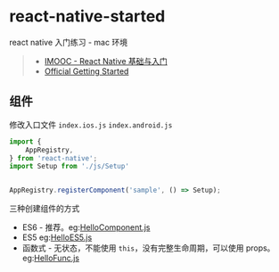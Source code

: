 # react-native-started
react native 入门练习 - mac 环境

> - [IMOOC - React Native 基础与入门](http://www.imooc.com/video/14287)
> - [Official Getting Started](http://facebook.github.io/react-native/docs/getting-started.html)

## 组件
修改入口文件 `index.ios.js` `index.android.js`
``` javascript
import {
    AppRegistry,
} from 'react-native';
import Setup from './js/Setup'


AppRegistry.registerComponent('sample', () => Setup);
```

三种创建组件的方式
- ES6 - 推荐。eg:[HelloComponent.js](js/HelloComponent.js)
- ES5 eg:[HelloES5.js](js/HelloES5.js)
- 函数式 - 无状态，不能使用 `this`，没有完整生命周期，可以使用 props。eg:[HelloFunc.js](js/HelloFunc.js)
